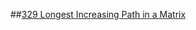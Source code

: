 ##[329 Longest Increasing Path in a Matrix](https://leetcode.com/problems/longest-increasing-path-in-a-matrix/)
